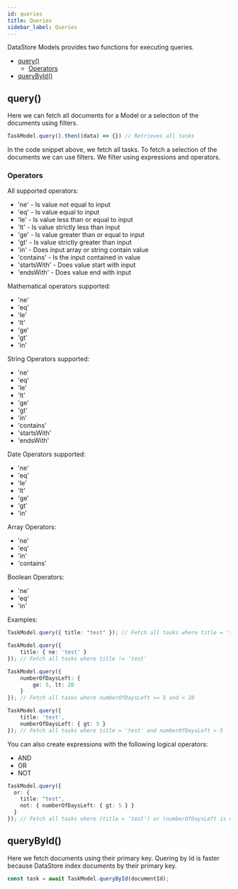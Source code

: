 ```yaml
---
id: queries
title: Queries
sidebar_label: Queries
---
```


DataStore Models provides two functions for executing queries.

- [query()](#query)
  - [Operators](#operators)
- [queryById()](#querybyid)

## query()

Here we can fetch all documents for a Model or a selection
of the documents using filters.

```typescript
TaskModel.query().then((data) => {}) // Retrieves all tasks
```

In the code snippet above, we fetch all tasks. To fetch a
selection of the documents we can use filters.
We filter using expressions and operators.

### Operators

All supported operators:

- 'ne' - Is value not equal to input
- 'eq' - Is value equal to input
- 'le' - Is value less than or equal to input
- 'lt' - Is value strictly less than input
- 'ge' - Is value greater than or equal to input
- 'gt' - Is value strictly greater than input
- 'in' - Does input array or string contain value
- 'contains' - Is the input contained in value
- 'startsWith' - Does value start with input
- 'endsWith' - Does value end with input


Mathematical operators supported:

- 'ne'
- 'eq'
- 'le'
- 'lt'
- 'ge'
- 'gt'
- 'in'

String Operators supported:

- 'ne'
- 'eq'
- 'le'
- 'lt'
- 'ge'
- 'gt'
- 'in'
- 'contains'
- 'startsWith'
- 'endsWith'

Date Operators supported:

- 'ne'
- 'eq'
- 'le'
- 'lt'
- 'ge'
- 'gt'
- 'in'

Array Operators:

- 'ne'
- 'eq'
- 'in'
- 'contains'

Boolean Operators: 

- 'ne'
- 'eq'
- 'in'

Examples:

```typescript
TaskModel.query({ title: "test" }); // Fetch all tasks where title = 'test' 

TaskModel.query({
    title: { ne: 'test' }
}); // Fetch all tasks where title != 'test'

TaskModel.query({
    numberOfDaysLeft: {
        ge: 5, lt: 20
    }
}); // Fetch all tasks where numberOfDaysLeft >= 5 and < 20

TaskModel.query({
    title: 'test',
    numberOfDaysLeft: { gt: 5 }
}); // Fetch all tasks where title = 'test' and numberOfDaysLeft > 5
```

You can also create expressions with the following logical operators:

* AND
* OR
* NOT

```typescript
TaskModel.query({
  or: {
    title: "test",
    not: { numberOfDaysLeft: { gt: 5 } }
  }
}); // Fetch all tasks where (title = 'test') or (numberOfDaysLeft is not > 5)
```

## queryById()

Here we fetch documents using their primary key.
Quering by Id is faster because DataStore index documents by their primary key.

```typescript
const task = await TaskModel.queryById(documentId);
```